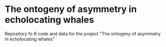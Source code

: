 # The ontogeny of asymmetry in echolocating whales
Repository fo R code and data for the project "The ontogeny of asymmetry in echolocating whales"
